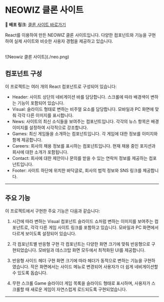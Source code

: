 # NEOWIZ 클론 사이트

**🚀 배포 링크**: [클론 사이트 바로가기](https://lustrous-syrniki-282361.netlify.app/)

React를 이용하여 만든 NEOWIZ 클론 사이트입니다. 다양한 컴포넌트와 기능을 구현하여 실제 사이트와 비슷한 사용자 경험을 제공하고 있습니다.

<br>
  ![Neowiz 클론 사이트](./neo.png)
  <br>

## 컴포넌트 구성

이 프로젝트는 여러 개의 React 컴포넌트로 구성되어 있습니다:

- Header: 사이트 상단의 네비게이션 바를 담당합니다. 스크롤에 따라 배경색이 변하는 기능이 포함되어 있습니다.
- Visual: 슬라이드 형태로 변하는 비주얼 요소를 담당합니다. 모바일과 PC 화면에 맞춰 각각 다른 이미지를 표시합니다.
- News: 사이트의 최신 소식들을 보여주는 컴포넌트입니다. 각각의 뉴스 항목은 배경 이미지를 설정하여 시각적으로 강조합니다.
- Games: 최신 게임들을 소개하는 컴포넌트입니다. 각 게임에 대한 정보를 이미지와 함께 제공합니다.
- Careers: 회사의 채용 정보를 표시하는 컴포넌트입니다. 현재 채용 중인 포지션과 회사에 대한 소개가 포함됩니다.
- Contact: 회사에 대한 제안이나 문의를 받을 수 있는 연락처 정보를 제공하는 컴포넌트입니다.
- Footer: 사이트 하단에 위치한 바닥글로, 회사의 법적 정보와 SNS 링크를 제공합니다.

---

## 주요 기능

이 프로젝트에서 구현한 주요 기능은 다음과 같습니다:

1. 시간에 따라 변하는 Visual 컴포넌트
   슬라이드 쇼처럼 변하는 이미지를 보여주는 컴포넌트로, 각각 다른 게임 사이트 링크를 포함하고 있습니다. 모바일과 PC 화면에서 다르게 보이도록 설정되어 있습니다.

2. 각 컴포넌트별 반응형 구현
   각 컴포넌트는 다양한 화면 크기에 맞춰 반응형으로 구현되었습니다. 모바일과 데스크탑 화면 모두에서 최적화된 UI를 제공합니다.

3. 반응형 사이드 헤더 구현
   화면 크기에 따라 헤더가 동적으로 변하는 기능을 구현하였습니다. 작은 화면에서는 사이드 메뉴로 변경되어 사용자가 더 쉽게 네비게이션할 수 있도록 돕습니다.

4. 무한 스크롤 Game 슬라이더
   게임 목록을 슬라이드 형태로 표시하며, 사용자가 스크롤할 때 새로운 게임이 자연스럽게 로드되도록 구현되었습니다.

---

